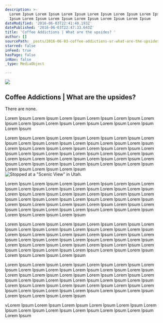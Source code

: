 ```yaml
---
description: >-
  Lorem Ipsum Lorem Ipsum Lorem Ipsum Lorem Ipsum Lorem Ipsum Lorem Ipsum Lorem
  Ipsum Lorem Ipsum Lorem Ipsum Lorem Ipsum Lorem Ipsum Lorem Ipsum
dateModified: '2016-06-03T22:41:40.193Z'
datePublished: '2016-06-03T22:47:33.643Z'
title: 'Coffee Addictions | What are the upsides? '
author: []
sourcePath: _posts/2016-06-03-coffee-addictions-or-what-are-the-upsides.md
starred: false
inFeed: true
hasPage: false
inNav: false
_type: MediaObject

---
```

<article style=""><img src="https://s3-us-west-2.amazonaws.com/the-grid-img/p/7f0537edda0715bb7945f9bbaed5d7ceec1ecfdc.jpg" /><h1>Coffee Addictions | What are the upsides? </h1><p>There are none. </p></article>

Lorem Ipsum Lorem Ipsum Lorem Ipsum Lorem Ipsum Lorem Ipsum Lorem Ipsum Lorem Ipsum Lorem Ipsum Lorem Ipsum Lorem Ipsum Lorem Ipsum Lorem Ipsum

Lorem Ipsum Lorem Ipsum Lorem Ipsum Lorem Ipsum Lorem Ipsum Lorem Ipsum Lorem Ipsum Lorem Ipsum Lorem Ipsum Lorem Ipsum Lorem Ipsum Lorem Ipsum Lorem Ipsum Lorem Ipsum Lorem Ipsum Lorem Ipsum Lorem Ipsum Lorem Ipsum Lorem Ipsum Lorem Ipsum Lorem Ipsum Lorem Ipsum Lorem Ipsum Lorem Ipsum Lorem Ipsum Lorem Ipsum Lorem Ipsum Lorem Ipsum Lorem Ipsum Lorem Ipsum Lorem Ipsum Lorem Ipsum Lorem Ipsum Lorem Ipsum Lorem Ipsum Lorem Ipsum
![Stopped at a "Scenic View" in Utah.](https://the-grid-user-content.s3-us-west-2.amazonaws.com/e7192d81-1a78-48ca-bd14-0af1ed2696b8.jpg)

Lorem Ipsum Lorem Ipsum Lorem Ipsum Lorem Ipsum Lorem Ipsum Lorem Ipsum Lorem Ipsum Lorem Ipsum Lorem Ipsum Lorem Ipsum Lorem Ipsum Lorem Ipsum Lorem Ipsum Lorem Ipsum Lorem Ipsum Lorem Ipsum Lorem Ipsum Lorem Ipsum Lorem Ipsum Lorem Ipsum Lorem Ipsum Lorem Ipsum Lorem Ipsum Lorem Ipsum Lorem Ipsum Lorem Ipsum Lorem Ipsum Lorem Ipsum Lorem Ipsum Lorem Ipsum Lorem Ipsum Lorem Ipsum Lorem Ipsum Lorem Ipsum Lorem Ipsum Lorem Ipsum

Lorem Ipsum Lorem Ipsum Lorem Ipsum Lorem Ipsum Lorem Ipsum Lorem Ipsum Lorem Ipsum Lorem Ipsum Lorem Ipsum Lorem Ipsum Lorem Ipsum Lorem Ipsum Lorem Ipsum Lorem Ipsum Lorem Ipsum Lorem Ipsum Lorem Ipsum Lorem Ipsum Lorem Ipsum Lorem Ipsum Lorem Ipsum Lorem Ipsum Lorem Ipsum Lorem Ipsum Lorem Ipsum Lorem Ipsum Lorem Ipsum Lorem Ipsum Lorem Ipsum Lorem Ipsum Lorem Ipsum Lorem Ipsum Lorem Ipsum Lorem Ipsum Lorem Ipsum Lorem Ipsum

Lorem Ipsum Lorem Ipsum Lorem Ipsum Lorem Ipsum Lorem Ipsum Lorem Ipsum Lorem Ipsum Lorem Ipsum Lorem Ipsum Lorem Ipsum Lorem Ipsum Lorem Ipsum Lorem Ipsum Lorem Ipsum Lorem Ipsum Lorem Ipsum Lorem Ipsum Lorem Ipsum Lorem Ipsum Lorem Ipsum Lorem Ipsum Lorem Ipsum Lorem Ipsum Lorem Ipsum Lorem Ipsum Lorem Ipsum Lorem Ipsum Lorem Ipsum Lorem Ipsum Lorem Ipsum Lorem Ipsum Lorem Ipsum Lorem Ipsum Lorem Ipsum Lorem Ipsum Lorem Ipsum

vLorem Ipsum Lorem Ipsum Lorem Ipsum Lorem Ipsum Lorem Ipsum Lorem Ipsum Lorem Ipsum Lorem Ipsum Lorem Ipsum Lorem Ipsum Lorem Ipsum Lorem Ipsum